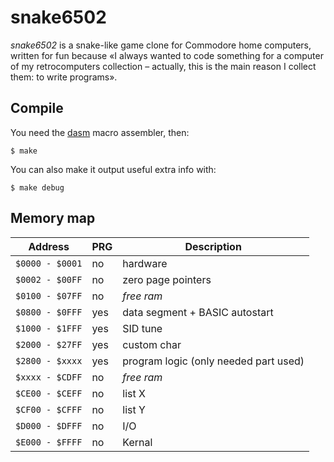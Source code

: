 # snake6502

*snake6502* is a snake-like game clone for Commodore home computers, written for fun because «I always wanted to code something for a computer of my retrocomputers collection – actually, this is the main reason I collect them: to write programs».

## Compile
You need the [dasm](https://dasm-assembler.github.io/) macro assembler, then:
```
$ make
```
You can also make it output useful extra info with:
```
$ make debug
```


## Memory map
Address               | PRG   | Description
----------------------|-------|------------
```$0000 - $0001```   | no    | hardware
```$0002 - $00FF```   | no    | zero page pointers
```$0100 - $07FF```   | no    | *free ram*
```$0800 - $0FFF```   | yes   | data segment + BASIC autostart
```$1000 - $1FFF```   | yes   | SID tune
```$2000 - $27FF```   | yes   | custom char
```$2800 - $xxxx```   | yes   | program logic (only needed part used)
```$xxxx - $CDFF```   | no    | *free ram*
```$CE00 - $CEFF```   | no    | list X
```$CF00 - $CFFF```   | no    | list Y
```$D000 - $DFFF```   | no    | I/O
```$E000 - $FFFF```   | no    | Kernal

